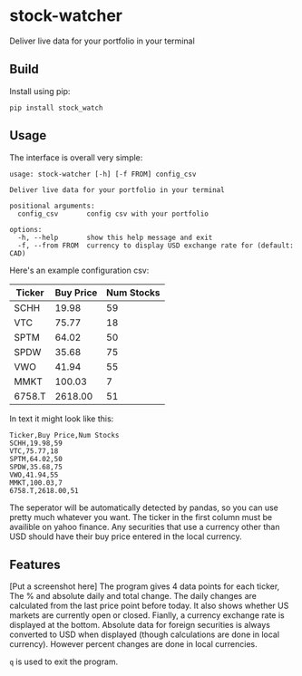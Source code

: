 # stock-watcher
Deliver live data for your portfolio in your terminal

## Build
Install using pip:
```
pip install stock_watch
```

## Usage
The interface is overall very simple:
```
usage: stock-watcher [-h] [-f FROM] config_csv

Deliver live data for your portfolio in your terminal

positional arguments:
  config_csv       config csv with your portfolio

options:
  -h, --help       show this help message and exit
  -f, --from FROM  currency to display USD exchange rate for (default: CAD)
```

Here's an example configuration csv:

| Ticker | Buy Price | Num Stocks |
| ------ | --------- | ---------- |
| SCHH | 19.98 | 59 |
| VTC | 75.77 | 18 |
| SPTM | 64.02 | 50 |
| SPDW | 35.68 | 75 |
| VWO | 41.94 | 55 |
| MMKT | 100.03 | 7 |
| 6758.T | 2618.00 | 51 |

In text it might look like this:
```
Ticker,Buy Price,Num Stocks
SCHH,19.98,59
VTC,75.77,18
SPTM,64.02,50
SPDW,35.68,75
VWO,41.94,55
MMKT,100.03,7
6758.T,2618.00,51
```
The seperator will be automatically detected by pandas, so you can use pretty much whatever you want. The ticker in the first column must be availible on yahoo finance. Any securities that use a currency other than USD should have their buy price entered in the local currency.

## Features
[Put a screenshot here]
The program gives 4 data points for each ticker, The % and absolute daily and total change. The daily changes are calculated from the last price point before today. It also shows whether US markets are currently open or closed. Fianlly, a currency exchange rate is displayed at the bottom. Absolute data for foreign securities is always converted to USD when displayed (though calculations are done in local currency). However percent changes are done in local currencies.

`q` is used to exit the program.
